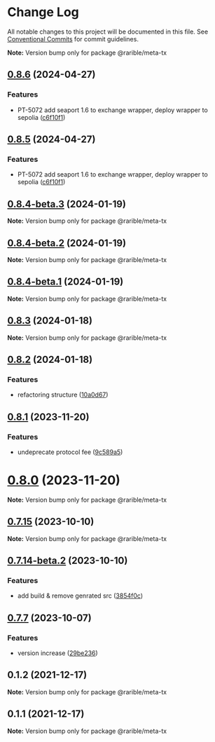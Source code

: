 # Change Log

All notable changes to this project will be documented in this file.
See [Conventional Commits](https://conventionalcommits.org) for commit guidelines.

**Note:** Version bump only for package @rarible/meta-tx

## [0.8.6](https://github.com/rariblecom/protocol-contracts/compare/v0.8.1...v0.8.6) (2024-04-27)

### Features

- PT-5072 add seaport 1.6 to exchange wrapper, deploy wrapper to sepolia ([c6f10f1](https://github.com/rariblecom/protocol-contracts/commit/c6f10f151740dd76da0e997b8bf499f03cba00a9))

## [0.8.5](https://github.com/rariblecom/protocol-contracts/compare/v0.8.1...v0.8.5) (2024-04-27)

### Features

- PT-5072 add seaport 1.6 to exchange wrapper, deploy wrapper to sepolia ([c6f10f1](https://github.com/rariblecom/protocol-contracts/commit/c6f10f151740dd76da0e997b8bf499f03cba00a9))

## [0.8.4-beta.3](https://github.com/rariblecom/protocol-contracts/compare/v0.8.4-beta.2...v0.8.4-beta.3) (2024-01-19)

**Note:** Version bump only for package @rarible/meta-tx

## [0.8.4-beta.2](https://github.com/rariblecom/protocol-contracts/compare/v0.8.4-beta.1...v0.8.4-beta.2) (2024-01-19)

**Note:** Version bump only for package @rarible/meta-tx

## [0.8.4-beta.1](https://github.com/rariblecom/protocol-contracts/compare/v0.8.3...v0.8.4-beta.1) (2024-01-19)

**Note:** Version bump only for package @rarible/meta-tx

## [0.8.3](https://github.com/rariblecom/protocol-contracts/compare/v0.8.2...v0.8.3) (2024-01-18)

**Note:** Version bump only for package @rarible/meta-tx

## [0.8.2](https://github.com/rariblecom/protocol-contracts/compare/v0.8.1...v0.8.2) (2024-01-18)

### Features

- refactoring structure ([10a0d67](https://github.com/rariblecom/protocol-contracts/commit/10a0d673d9a589aa8e341ea5e3aa9c0657cabe2d))

## [0.8.1](https://github.com/rariblecom/protocol-contracts/compare/v0.7.15...v0.8.1) (2023-11-20)

### Features

- undeprecate protocol fee ([9c589a5](https://github.com/rariblecom/protocol-contracts/commit/9c589a57028b2f541245f0e96557c535d1740bf9))

# [0.8.0](https://github.com/rariblecom/protocol-contracts/compare/v0.7.15...v0.8.0) (2023-11-20)

**Note:** Version bump only for package @rarible/meta-tx

## [0.7.15](https://github.com/rariblecom/protocol-contracts/compare/v0.7.14-beta.3...v0.7.15) (2023-10-10)

**Note:** Version bump only for package @rarible/meta-tx

## [0.7.14-beta.2](https://github.com/rariblecom/protocol-contracts/compare/v0.7.14-beta.1...v0.7.14-beta.2) (2023-10-10)

### Features

- add build & remove genrated src ([3854f0c](https://github.com/rariblecom/protocol-contracts/commit/3854f0c2581a721e079215ad0cdcec4680bca9fd))

## [0.7.7](https://github.com/rariblecom/protocol-contracts/compare/v0.3.0-beta7...v0.7.7) (2023-10-07)

### Features

- version increase ([29be236](https://github.com/rariblecom/protocol-contracts/commit/29be236fdfefbabf0922457a9fdc3e0a219088bd))

## 0.1.2 (2021-12-17)

**Note:** Version bump only for package @rarible/meta-tx

## 0.1.1 (2021-12-17)

**Note:** Version bump only for package @rarible/meta-tx
